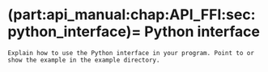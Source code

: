 (part:api_manual:chap:API_FFI:sec:python_interface)=
Python interface
===========

```{todo}
Explain how to use the Python interface in your program. Point to or show the example in the example directory.
```